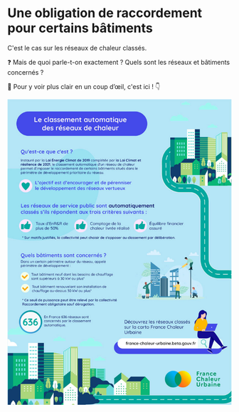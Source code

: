 # Une obligation de raccordement pour certains bâtiments

C'est le cas sur les réseaux de chaleur classés.

❓ Mais de quoi parle-t-on exactement ? Quels sont les réseaux et bâtiments concernés ?

🔎 Pour y voir plus clair en un coup d’œil, c'est ici ! 👇

![](.gitbook/assets/class.jpg)
